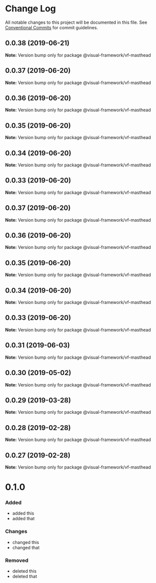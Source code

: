 # Change Log

All notable changes to this project will be documented in this file.
See [Conventional Commits](https://conventionalcommits.org) for commit guidelines.

## 0.0.38 (2019-06-21)

**Note:** Version bump only for package @visual-framework/vf-masthead





## 0.0.37 (2019-06-20)

**Note:** Version bump only for package @visual-framework/vf-masthead





## 0.0.36 (2019-06-20)

**Note:** Version bump only for package @visual-framework/vf-masthead





## 0.0.35 (2019-06-20)

**Note:** Version bump only for package @visual-framework/vf-masthead





## 0.0.34 (2019-06-20)

**Note:** Version bump only for package @visual-framework/vf-masthead





## 0.0.33 (2019-06-20)

**Note:** Version bump only for package @visual-framework/vf-masthead





## 0.0.37 (2019-06-20)

**Note:** Version bump only for package @visual-framework/vf-masthead





## 0.0.36 (2019-06-20)

**Note:** Version bump only for package @visual-framework/vf-masthead





## 0.0.35 (2019-06-20)

**Note:** Version bump only for package @visual-framework/vf-masthead





## 0.0.34 (2019-06-20)

**Note:** Version bump only for package @visual-framework/vf-masthead





## 0.0.33 (2019-06-20)

**Note:** Version bump only for package @visual-framework/vf-masthead





## 0.0.31 (2019-06-03)

**Note:** Version bump only for package @visual-framework/vf-masthead





## 0.0.30 (2019-05-02)

**Note:** Version bump only for package @visual-framework/vf-masthead





## 0.0.29 (2019-03-28)

**Note:** Version bump only for package @visual-framework/vf-masthead





## 0.0.28 (2019-02-28)

**Note:** Version bump only for package @visual-framework/vf-masthead





## 0.0.27 (2019-02-28)

**Note:** Version bump only for package @visual-framework/vf-masthead





# 0.1.0

### Added
- added this
- added that

### Changes

- changed this
- changed that

### Removed

- deleted this
- deleted that
